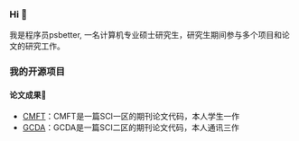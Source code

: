 ### Hi 👋

<!--
**psbetter/psbetter** is a ✨ _special_ ✨ repository because its `README.md` (this file) appears on your GitHub profile.

Here are some ideas to get you started:

- 🔭 I’m currently working on ...
- 🌱 I’m currently learning ...
- 👯 I’m looking to collaborate on ...
- 🤔 I’m looking for help with ...
- 💬 Ask me about ...
- 📫 How to reach me: ...
- 😄 Pronouns: ...
- ⚡ Fun fact: ...
-->
我是程序员psbetter, 一名计算机专业硕士研究生，研究生期间参与多个项目和论文的研究工作。

### 我的开源项目

#### 论文成果🌱
- [CMFT](https://github.com/psbetter/CMFT)：CMFT是一篇SCI一区的期刊论文代码，本人学生一作
- [GCDA](https://github.com/psbetter/GCDA)：GCDA是一篇SCI二区的期刊论文代码，本人通讯三作
